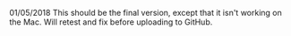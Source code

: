 01/05/2018
This should be the final version, except that it isn't working on the Mac.
Will retest and fix before uploading to GitHub.